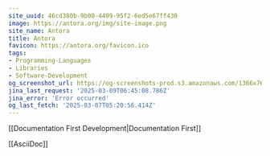 ```yaml
---
site_uuid: 46cd380b-9b00-4499-95f2-6ed5e67ff430
image: https://antora.org/img/site-image.png
site_name: Antora
title: Antora
favicon: https://antora.org/favicon.ico
tags:
- Programming-Languages
- Libraries
- Software-Development
og_screenshot_url: https://og-screenshots-prod.s3.amazonaws.com/1366x768/80/false/de35d8d32628c5725b1ffe407b7e2248d13ee31bc6f83cff8c70fa823ad3c742.jpeg
jina_last_request: '2025-03-09T06:45:08.786Z'
jina_error: 'Error occurred'
og_last_fetch: '2025-03-07T05:20:56.414Z'
---
```


[[Documentation First Development|Documentation First]]

[[AsciiDoc]]
